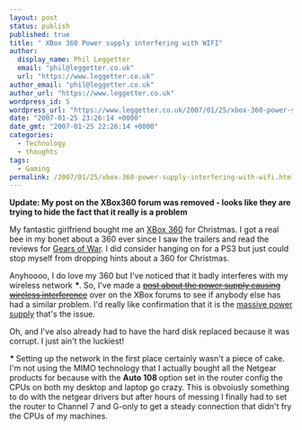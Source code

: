 ```yaml
---
layout: post
status: publish
published: true
title: " XBox 360 Power supply interfering with WIFI"
author:
  display_name: Phil Leggetter
  email: "phil@leggetter.co.uk"
  url: "https://www.leggetter.co.uk"
author_email: "phil@leggetter.co.uk"
author_url: "https://www.leggetter.co.uk"
wordpress_id: 5
wordpress_url: "https://www.leggetter.co.uk/2007/01/25/xbox-360-power-supply-interfering-with-wifi.html"
date: "2007-01-25 23:26:14 +0000"
date_gmt: "2007-01-25 22:26:14 +0000"
categories:
  - Technology
  - thoughts
tags:
  - Gaming
permalink: /2007/01/25/xbox-360-power-supply-interfering-with-wifi.html
---
```


<p><strong>Update: My post on the XBox360 forum was removed - looks like they are trying to hide the fact that it really is a problem</strong></p>
<p>My fantastic girlfriend bought me an <a title="XBox 360 over on http://www.xbox.com" href="http://www.xbox.com/en-GB/hardware/xbox360/">XBox 360</a> for Christmas. I got a real bee in my bonet about a 360 ever since I saw the trailers and read the reviews for <a title="Gamespot - Gears of War" href="http://uk.gamespot.com/xbox360/action/gearsofwar/index.html">Gears of War</a>. I did consider hanging on for a PS3 but just could stop myself from dropping hints about a 360 for Christmas.</p>
<p>Anyhoooo, I do love my 360 but I've noticed that it badly interferes with my wireless network <em><strong>*</strong></em>. So, I've made a <a title="XBox 360 forum post" href="http://forums.xbox.com/9898711/ShowPost.aspx"><span style="text-decoration: line-through;">post about the power supply causing wireless interference</span></a> over on the XBox forums to see if anybody else has had a similar problem. I'd really like confirmation that it is the <a title="Link to picture of the XBox 360 power supply" href="http://www.joystiq.com/2005/10/17/is-that-the-xbox-360s-a-c-adapter/">massive power supply</a> that's the issue.</p>
<p>Oh, and I've also already had to have the hard disk replaced because it was corrupt. I just ain't the luckiest!</p>
<p><em><strong>*</strong></em> Setting up the network in the first place certainly wasn't a piece of cake. I'm not using the MIMO technology that I actually bought all the Netgear products for because with the <strong>Auto 108 </strong>option set in the router config the CPUs on both my desktop and laptop go crazy. This is obvoiusly something to do with the netgear drivers but after hours of messing I finally had to set the router to Channel 7 and G-only to get a steady connection that didn't fry the CPUs of my machines.</p>
